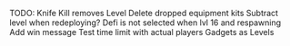 TODO:
Knife Kill removes Level
Delete dropped equipment kits
Subtract level when redeploying?
Defi is not selected when lvl 16 and respawning
Add win message
Test time limit with actual players
Gadgets as Levels